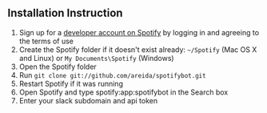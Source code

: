## Installation Instruction
1. Sign up for a [developer account on Spotify](https://developer.spotify.com/technologies/apps/#developer) by logging in and agreeing to the terms of use
1. Create the Spotify folder if it doesn't exist already: `~/Spotify` (Mac OS X and Linux) or `My Documents\Spotify` (Windows)
1. Open the Spotify folder
1. Run `git clone git://github.com/areida/spotifybot.git`
1. Restart Spotify if it was running
1. Open Spotify and type spotify:app:spotifybot in the Search box
1. Enter your slack subdomain and api token
